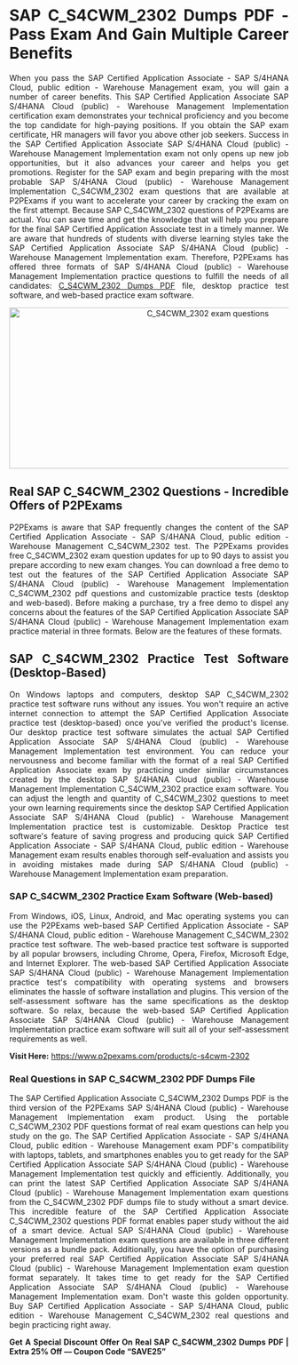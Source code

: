 <h1 style="text-align: justify;">SAP C_S4CWM_2302 Dumps PDF&nbsp;- Pass Exam And Gain Multiple Career Benefits</h1>

<p style="text-align: justify;">When you pass the SAP Certified Application Associate - SAP S/4HANA Cloud, public edition - Warehouse Management exam, you will gain a number of career benefits. This SAP Certified Application Associate SAP S/4HANA Cloud (public) - Warehouse Management Implementation certification exam demonstrates your technical proficiency and you become the top candidate for high-paying positions. If you obtain the SAP exam certificate, HR managers will favor you above other job seekers. Success in the SAP Certified Application Associate SAP S/4HANA Cloud (public) - Warehouse Management Implementation exam not only opens up new job opportunities, but it also advances your career and helps you get promotions. Register for the SAP exam and begin preparing with the most probable SAP S/4HANA Cloud (public) - Warehouse Management Implementation C_S4CWM_2302 exam questions that are available at P2PExams if you want to accelerate your career by cracking the exam on the first attempt. Because SAP C_S4CWM_2302 questions of P2PExams are actual. You can save time and get the knowledge that will help you prepare for the final SAP Certified Application Associate test in a timely manner. We are aware that hundreds of students with diverse learning styles take the SAP Certified Application Associate SAP S/4HANA Cloud (public) - Warehouse Management Implementation exam. Therefore, P2PExams has offered three formats of SAP S/4HANA Cloud (public) - Warehouse Management Implementation practice questions to fulfill the needs of all candidates: <a href="https://www.p2pexams.com/sap/pdf/c-s4cwm-2302">C_S4CWM_2302 Dumps PDF</a> file, desktop practice test software, and web-based practice exam software.</p>

<p style="text-align: center;"><a href="https://www.p2pexams.com/products/c-s4cwm-2302"><img alt="C_S4CWM_2302 exam questions" src="https://i.ibb.co/94hqh3B/ec216b152313931-631b8eaf13085.jpg" style="width: 700px; height: 290px;" /></a></p>

<h2 style="text-align: justify;">Real SAP C_S4CWM_2302 Questions - Incredible Offers of P2PExams</h2>

<p style="text-align: justify;">P2PExams is aware that SAP frequently changes the content of the SAP Certified Application Associate - SAP S/4HANA Cloud, public edition - Warehouse Management C_S4CWM_2302 test. The P2PExams provides free C_S4CWM_2302 exam question updates for up to 90 days to assist you prepare according to new exam changes. You can download a free demo to test out the features of the SAP Certified Application Associate SAP S/4HANA Cloud (public) - Warehouse Management Implementation C_S4CWM_2302 pdf questions and customizable practice tests (desktop and web-based). Before making a purchase, try a free demo to dispel any concerns about the features of the SAP Certified Application Associate SAP S/4HANA Cloud (public) - Warehouse Management Implementation exam practice material in three formats. Below are the features of these formats.</p>

<h2 style="text-align: justify;">SAP C_S4CWM_2302 Practice Test Software (Desktop-Based)</h2>

<p style="text-align: justify;">On Windows laptops and computers, desktop SAP C_S4CWM_2302 practice test software runs without any issues. You won&#39;t require an active internet connection to attempt the SAP Certified Application Associate practice test (desktop-based) once you&#39;ve verified the product&#39;s license. Our desktop practice test software simulates the actual SAP Certified Application Associate SAP S/4HANA Cloud (public) - Warehouse Management Implementation test environment. You can reduce your nervousness and become familiar with the format of a real SAP Certified Application Associate exam by practicing under similar circumstances created by the desktop SAP S/4HANA Cloud (public) - Warehouse Management Implementation C_S4CWM_2302 practice exam software. You can adjust the length and quantity of C_S4CWM_2302 questions to meet your own learning requirements since the desktop SAP Certified Application Associate SAP S/4HANA Cloud (public) - Warehouse Management Implementation practice test is customizable. Desktop Practice test software&#39;s feature of saving progress and producing quick SAP Certified Application Associate - SAP S/4HANA Cloud, public edition - Warehouse Management exam results enables thorough self-evaluation and assists you in avoiding mistakes made during SAP S/4HANA Cloud (public) - Warehouse Management Implementation exam preparation.</p>

<h3 style="text-align: justify;">SAP C_S4CWM_2302 Practice Exam Software (Web-based)</h3>

<p style="text-align: justify;">From Windows, iOS, Linux, Android, and Mac operating systems you can use the P2PExams web-based SAP Certified Application Associate - SAP S/4HANA Cloud, public edition - Warehouse Management C_S4CWM_2302 practice test software. The web-based practice test software is supported by all popular browsers, including Chrome, Opera, Firefox, Microsoft Edge, and Internet Explorer. The web-based SAP Certified Application Associate SAP S/4HANA Cloud (public) - Warehouse Management Implementation practice test&#39;s compatibility with operating systems and browsers eliminates the hassle of software installation and plugins. This version of the self-assessment software has the same specifications as the desktop software. So relax, because the web-based SAP Certified Application Associate SAP S/4HANA Cloud (public) - Warehouse Management Implementation practice exam software will suit all of your self-assessment requirements as well.</p>

<p style="text-align: justify;"><strong>Visit Here:</strong>&nbsp;<a href="https://www.p2pexams.com/products/c-s4cwm-2302">https://www.p2pexams.com/products/c-s4cwm-2302</a></p>

<h3 style="text-align: justify;">Real Questions in SAP C_S4CWM_2302 PDF Dumps File</h3>

<p style="text-align: justify;">The SAP Certified Application Associate C_S4CWM_2302 Dumps PDF is the third version of the P2PExams SAP S/4HANA Cloud (public) - Warehouse Management Implementation exam product. Using the portable C_S4CWM_2302 PDF questions format of real exam questions can help you study on the go. The SAP Certified Application Associate - SAP S/4HANA Cloud, public edition - Warehouse Management exam PDF&#39;s compatibility with laptops, tablets, and smartphones enables you to get ready for the SAP Certified Application Associate SAP S/4HANA Cloud (public) - Warehouse Management Implementation test quickly and efficiently. Additionally, you can print the latest SAP Certified Application Associate SAP S/4HANA Cloud (public) - Warehouse Management Implementation exam questions from the C_S4CWM_2302 PDF dumps file to study without a smart device. This incredible feature of the SAP Certified Application Associate C_S4CWM_2302 questions PDF format enables paper study without the aid of a smart device. Actual SAP S/4HANA Cloud (public) - Warehouse Management Implementation exam questions are available in three different versions as a bundle pack. Additionally, you have the option of purchasing your preferred real SAP Certified Application Associate SAP S/4HANA Cloud (public) - Warehouse Management Implementation exam question format separately. It takes time to get ready for the SAP Certified Application Associate SAP S/4HANA Cloud (public) - Warehouse Management Implementation exam. Don&#39;t waste this golden opportunity. Buy SAP Certified Application Associate - SAP S/4HANA Cloud, public edition - Warehouse Management C_S4CWM_2302 real questions and begin practicing right away.</p>

<p style="text-align: justify;"><strong>Get A Special Discount Offer On Real SAP C_S4CWM_2302 Dumps PDF | Extra 25% Off &mdash; Coupon Code &ldquo;SAVE25&rdquo;</strong><br />
&nbsp;</p>

<p style="text-align: justify;">&nbsp;</p>
